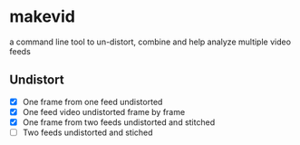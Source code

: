 makevid
=======

a command line tool to un-distort, combine and help analyze multiple video feeds


Undistort
---------

- [x] One frame from one feed undistorted
- [x] One feed video undistorted frame by frame
- [x] One frame from two feeds undistorted and stitched
- [ ] Two feeds undistorted and stiched

